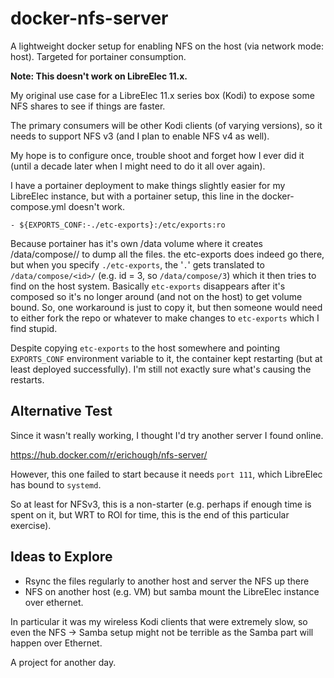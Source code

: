# docker-nfs-server

A lightweight docker setup for enabling NFS on the host (via network mode: host). Targeted for portainer consumption.

**Note: This doesn't work on LibreElec 11.x.**

My original use case for a LibreElec 11.x series box (Kodi) to expose some NFS shares to see if things are faster.

The primary consumers will be other Kodi clients (of varying versions), so it needs to support NFS v3 (and I plan to enable NFS v4 as well).

My hope is to configure once, trouble shoot and forget how I ever did it (until a decade later when I might need to do it all over again).

I have a portainer deployment to make things slightly easier for my LibreElec instance, but with a portainer setup, this line in the docker-compose.yml doesn't work.
```
- ${EXPORTS_CONF:-./etc-exports}:/etc/exports:ro
```
Because portainer has it's own /data volume where it creates /data/compose/<id>/ to dump all the files. the etc-exports does indeed go there, but when you specify `./etc-exports`, the '`.`' gets translated to `/data/compose/<id>/` (e.g. id = 3, so `/data/compose/3`) which it then tries to find on the host system. Basically `etc-exports` disappears after it's composed so it's no longer around (and not on the host) to get volume bound. So, one workaround is just to copy it, but then someone would need to either fork the repo or whatever to make changes to `etc-exports` which I find stupid.

Despite copying `etc-exports` to the host somewhere and pointing `EXPORTS_CONF` environment variable to it, the container kept restarting (but at least deployed successfully). I'm still not exactly sure what's causing the restarts.

## Alternative Test

Since it wasn't really working, I thought I'd try another server I found online.

https://hub.docker.com/r/erichough/nfs-server/

However, this one failed to start because it needs `port 111`, which LibreElec has bound to `systemd`.

So at least for NFSv3, this is a non-starter (e.g. perhaps if enough time is spent on it, but WRT to ROI for time, this is the end of this particular exercise).

## Ideas to Explore

- Rsync the files regularly to another host and server the NFS up there
- NFS on another host (e.g. VM) but samba mount the LibreElec instance over ethernet.

In particular it was my wireless Kodi clients that were extremely slow, so even the NFS -> Samba setup might not be terrible as the Samba part will happen over Ethernet.

A project for another day.
